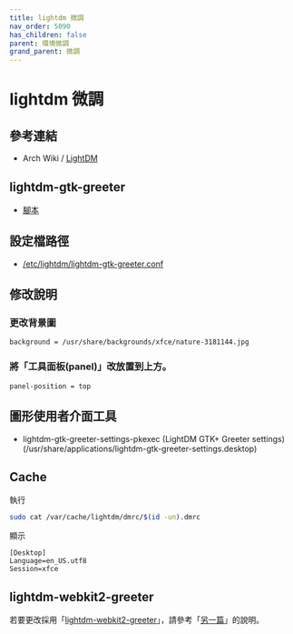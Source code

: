 ```yaml
---
title: lightdm 微調
nav_order: 5090
has_children: false
parent: 環境微調
grand_parent: 微調
---
```



# lightdm 微調

## 參考連結

* Arch Wiki / [LightDM](https://wiki.archlinux.org/title/LightDM)


## lightdm-gtk-greeter

* [腳本](https://github.com/samwhelp/note-about-manjaro/tree/gh-pages/_demo/adjustment/env/lightdm)


## 設定檔路徑

* [/etc/lightdm/lightdm-gtk-greeter.conf](https://github.com/samwhelp/note-about-manjaro/tree/gh-pages/_demo/adjustment/env/lightdm/config/lightdm/lightdm-gtk-greeter.conf)


## 修改說明

### 更改背景圖

```
background = /usr/share/backgrounds/xfce/nature-3181144.jpg
```

### 將「工具面板(panel)」改放置到上方。

```
panel-position = top
```

## 圖形使用者介面工具


* lightdm-gtk-greeter-settings-pkexec (LightDM GTK+ Greeter settings) (/usr/share/applications/lightdm-gtk-greeter-settings.desktop)


## Cache

執行

``` sh
sudo cat /var/cache/lightdm/dmrc/$(id -un).dmrc
```

顯示

```
[Desktop]
Language=en_US.utf8
Session=xfce
```


## lightdm-webkit2-greeter

若要更改採用「[lightdm-webkit2-greeter](https://archlinux.org/packages/community/x86_64/lightdm-webkit2-greeter/)」，請參考「[另一篇](https://samwhelp.github.io/note-about-manjaro/read/theme/lightdm-theme.html)」的說明。
